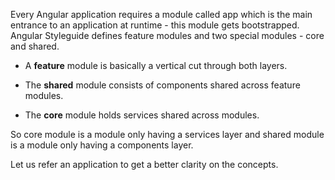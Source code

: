 Every Angular application requires a module called app which is the main entrance to an application at runtime - this module gets bootstrapped. Angular Styleguide defines feature modules and two special modules - core and shared.

* A **feature** module is basically a vertical cut through both layers.

* The **shared** module consists of components shared across feature modules.

* The **core** module holds services shared across modules.

So core module is a module only having a services layer and shared module is a module only having a components layer.

Let us refer an application to get a better clarity on the concepts.